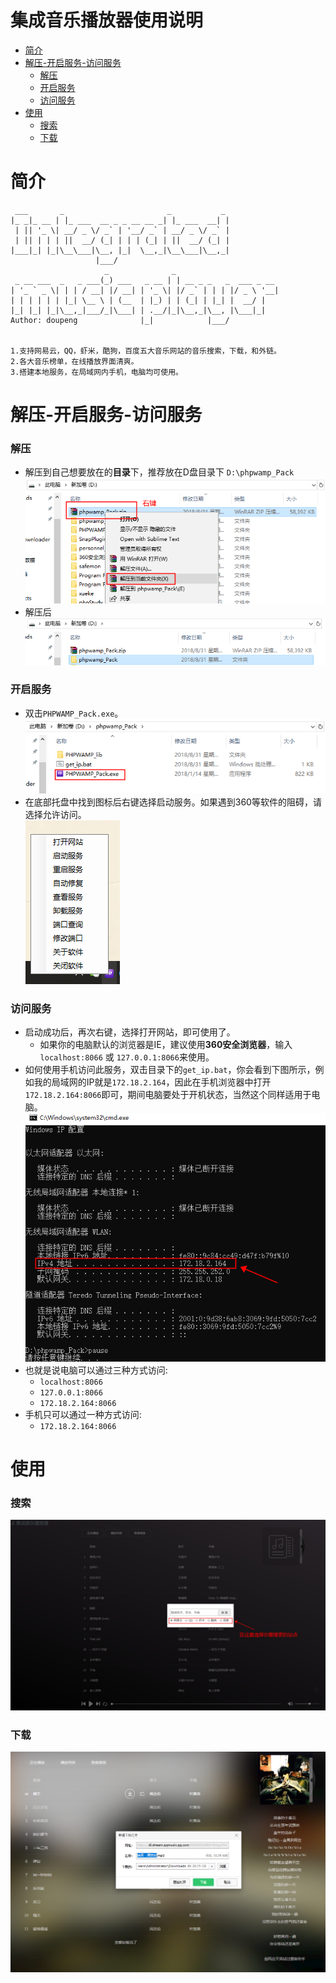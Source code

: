 # 集成音乐播放器使用说明

* [简介](#简介)
* [解压-开启服务-访问服务](#解压-开启服务-访问服务)
  * [解压](#解压)
  * [开启服务](#开启服务)
  * [访问服务](#访问服务)
* [使用](#使用)
  * [搜索](#搜索)
  * [下载](#下载)

# 简介

```
 ___       _                       _           _ 
|_ _|_ __ | |_ ___  __ _ _ __ __ _| |_ ___  __| |
 | || '_ \| __/ _ \/ _` | '__/ _` | __/ _ \/ _` |
 | || | | | ||  __/ (_| | | | (_| | ||  __/ (_| |
|___|_| |_|\__\___|\__, |_|  \__,_|\__\___|\__,_|
                   |___/ 
                     _              _                       
 _ __ ___  _   _ ___(_) ___   _ __ | | __ _ _   _  ___ _ __ 
| '_ ` _ \| | | / __| |/ __| | '_ \| |/ _` | | | |/ _ \ '__|
| | | | | | |_| \__ \ | (__  | |_) | | (_| | |_| |  __/ |   
|_| |_| |_|\__,_|___/_|\___| | .__/|_|\__,_|\__, |\___|_|   
Author: doupeng              |_|            |___/                              
                                     
                                     
1.支持网易云，QQ，虾米，酷狗，百度五大音乐网站的音乐搜索，下载，和外链。
2.各大音乐榜单，在线播放界面清爽。
3.搭建本地服务，在局域网内手机，电脑均可使用。
```

# 解压-开启服务-访问服务

### 解压

* 解压到自己想要放在的**目录**下，推荐放在D盘目录下 `D:\phpwamp_Pack`<br>
![](https://github.com/doupengs/MyLearningNotes/blob/master/img/jieya.png)<br>
* 解压后<br>
![](https://github.com/doupengs/MyLearningNotes/blob/master/img/jieyahou.png)<br>

### 开启服务

* 双击`PHPWAMP_Pack.exe`。<br>
![](https://github.com/doupengs/MyLearningNotes/blob/master/img/yunxingshuangji.png)<br>
* 在底部托盘中找到图标后右键选择启动服务。如果遇到360等软件的阻碍，请选择允许访问。<br>
![](https://github.com/doupengs/MyLearningNotes/blob/master/img/youjian.png)<br>

### 访问服务

* 启动成功后，再次右键，选择打开网站，即可使用了。
  * 如果你的电脑默认的浏览器是IE，建议使用**360安全浏览器**，输入`localhost:8066` 或 `127.0.0.1:8066`来使用。
* 如何使用手机访问此服务，双击目录下的`get_ip.bat`，你会看到下图所示，例如我的局域网的IP就是`172.18.2.164`，因此在手机浏览器中打开`172.18.2.164:8066`即可，期间电脑要处于开机状态，当然这个同样适用于电脑。<br>
![](https://github.com/doupengs/MyLearningNotes/blob/master/img/ip.png)<br>
* 也就是说电脑可以通过三种方式访问:
  * `localhost:8066`
  * `127.0.0.1:8066`
  * `172.18.2.164:8066`
* 手机只可以通过一种方式访问:
  * `172.18.2.164:8066`

# 使用

### 搜索

![](https://github.com/doupengs/MyLearningNotes/blob/master/img/sousuo.png)<br>

### 下载

![](https://github.com/doupengs/MyLearningNotes/blob/master/img/xiazai.png)<br>


